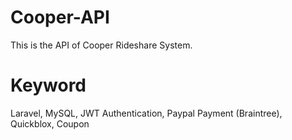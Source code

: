 # Cooper-API
 This is the API of Cooper Rideshare System.
 
# Keyword

Laravel, MySQL, JWT Authentication, Paypal Payment (Braintree), Quickblox, Coupon

